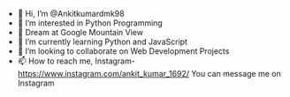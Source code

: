 - 👋 Hi, I’m @Ankitkumardmk98
- 👀 I’m interested in Python Programming
- 💞️ Dream at Google Mountain View
- 🌱 I’m currently learning Python and JavaScript
- 💞️ I’m looking to collaborate on Web Development Projects
- 📫 How to reach me,
    Instagram- https://www.instagram.com/ankit_kumar_1692/
    You can message me on Instagram

